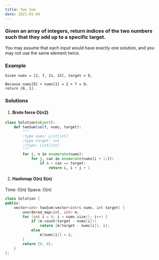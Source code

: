 ```yaml
---
title: Two Sum
date: 2021-01-04
---
```

### Given an array of integers, return indices of the two numbers such that they add up to a specific target.

You may assume that each input would have exactly one solution, and you may not use the same element twice.

### Example

```
Given nums = [2, 7, 11, 15], target = 9,

Because nums[0] + nums[1] = 2 + 7 = 9,
return [0, 1].
```


### Solutions

1. #### Brute force O(n2)

```python
class Solution(object):
    def twoSum(self, nums, target):
        """
        :type nums: List[int]
        :type target: int
        :rtype: List[int]
        """
        for i, n in enumerate(nums):
            for j, can in enumerate(nums[i + 1:]):
                if n + can == target:
                    return i, i + j + 1
```

2. #### Hashmap O(n) S(n)

Time: O(n)
Space: O(n)

```cpp
class Solution {
public:
    vector<int> twoSum(vector<int>& nums, int target) {
        unordered_map<int, int> m;
        for (int i = 0; i < nums.size(); i++) {
            if (m.count(target - nums[i]))
                return {m[target - nums[i]], i};
            else
                m[nums[i]] = i;
        }
        return {0, 0};
    }
};
```
